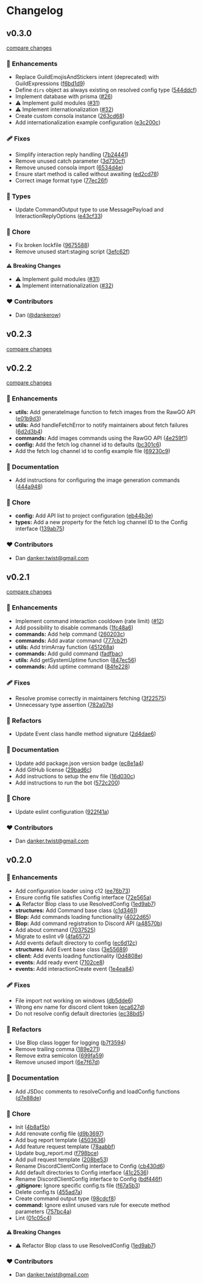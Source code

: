 # Changelog


## v0.3.0

[compare changes](https://github.com/dankerow/blop/compare/v0.2.3...v0.3.0)

### 🚀 Enhancements

- Replace GuildEmojisAndStickers intent (deprecated) with GuildExpressions ([f6bd1d9](https://github.com/dankerow/blop/commit/f6bd1d9))
- Define `dirs` object as always existing on resolved config type ([544ddcf](https://github.com/dankerow/blop/commit/544ddcf))
- Implement database with prisma ([#26](https://github.com/dankerow/blop/pull/26))
- ⚠️  Implement guild modules ([#31](https://github.com/dankerow/blop/pull/31))
- ⚠️  Implement internationalization ([#32](https://github.com/dankerow/blop/pull/32))
- Create custom consola instance ([263cd68](https://github.com/dankerow/blop/commit/263cd68))
- Add internationalization example configuration ([e3c200c](https://github.com/dankerow/blop/commit/e3c200c))

### 🩹 Fixes

- Simplify interaction reply handling ([7b24441](https://github.com/dankerow/blop/commit/7b24441))
- Remove unused catch parameter ([3d730cf](https://github.com/dankerow/blop/commit/3d730cf))
- Remove unused consola import ([6534d4e](https://github.com/dankerow/blop/commit/6534d4e))
- Ensure start method is called without awaiting ([ed2cd78](https://github.com/dankerow/blop/commit/ed2cd78))
- Correct image format type ([77ec26f](https://github.com/dankerow/blop/commit/77ec26f))

### 🌊 Types

- Update CommandOutput type to use MessagePayload and InteractionReplyOptions ([e43cf33](https://github.com/dankerow/blop/commit/e43cf33))

### 🏡 Chore

- Fix broken lockfile ([9675588](https://github.com/dankerow/blop/commit/9675588))
- Remove unused start:staging script ([3efc62f](https://github.com/dankerow/blop/commit/3efc62f))

#### ⚠️ Breaking Changes

- ⚠️  Implement guild modules ([#31](https://github.com/dankerow/blop/pull/31))
- ⚠️  Implement internationalization ([#32](https://github.com/dankerow/blop/pull/32))

### ❤️ Contributors

- Dan ([@dankerow](https://github.com/dankerow))

## v0.2.3

[compare changes](https://github.com/dankerow/blop/compare/v0.2.2...v0.2.3)

## v0.2.2

[compare changes](https://github.com/dankerow/blop/compare/v0.2.1...v0.2.2)

### 🚀 Enhancements

- **utils:** Add generateImage function to fetch images from the RawGO API ([e01b9d3](https://github.com/dankerow/blop/commit/e01b9d3))
- **utils:** Add handleFetchError to notify maintainers about fetch failures ([6d2d3b4](https://github.com/dankerow/blop/commit/6d2d3b4))
- **commands:** Add images commands using the RawGO API ([4e259f1](https://github.com/dankerow/blop/commit/4e259f1))
- **config:** Add the fetch log channel id to defaults ([bc301c6](https://github.com/dankerow/blop/commit/bc301c6))
- Add the fetch log channel id to config example file ([69230c9](https://github.com/dankerow/blop/commit/69230c9))

### 📖 Documentation

- Add instructions for configuring the image generation commands ([444a948](https://github.com/dankerow/blop/commit/444a948))

### 🏡 Chore

- **config:** Add API list to project configuration ([eb44b3e](https://github.com/dankerow/blop/commit/eb44b3e))
- **types:** Add a new property for the fetch log channel ID to the Config interface ([139ab75](https://github.com/dankerow/blop/commit/139ab75))

### ❤️ Contributors

- Dan <danker.twist@gmail.com>

## v0.2.1

[compare changes](https://github.com/dankerow/blop/compare/v0.2.0...v0.2.1)

### 🚀 Enhancements

- Implement command interaction cooldown (rate limit) ([#12](https://github.com/dankerow/blop/pull/12))
- Add possibility to disable commands ([1fc48a6](https://github.com/dankerow/blop/commit/1fc48a6))
- **commands:** Add help command ([260203c](https://github.com/dankerow/blop/commit/260203c))
- **commands:** Add avatar command ([777cb2f](https://github.com/dankerow/blop/commit/777cb2f))
- **utils:** Add trimArray function ([451268a](https://github.com/dankerow/blop/commit/451268a))
- **commands:** Add guild command ([fadfbac](https://github.com/dankerow/blop/commit/fadfbac))
- **utils:** Add getSystemUptime function ([847ec56](https://github.com/dankerow/blop/commit/847ec56))
- **commands:** Add uptime command ([84fe228](https://github.com/dankerow/blop/commit/84fe228))

### 🩹 Fixes

- Resolve promise correctly in maintainers fetching ([3f22575](https://github.com/dankerow/blop/commit/3f22575))
- Unnecessary type assertion ([782a07b](https://github.com/dankerow/blop/commit/782a07b))

### 💅 Refactors

- Update Event class handle method signature ([2d4dae6](https://github.com/dankerow/blop/commit/2d4dae6))

### 📖 Documentation

- Update add package.json version badge ([ec8e1a4](https://github.com/dankerow/blop/commit/ec8e1a4))
- Add GitHub license ([29bad6c](https://github.com/dankerow/blop/commit/29bad6c))
- Add instructions to setup the env file ([16d030c](https://github.com/dankerow/blop/commit/16d030c))
- Add instructions to run the bot ([572c200](https://github.com/dankerow/blop/commit/572c200))

### 🏡 Chore

- Update eslint configuration ([922f41a](https://github.com/dankerow/blop/commit/922f41a))

### ❤️ Contributors

- Dan <danker.twist@gmail.com>

## v0.2.0


### 🚀 Enhancements

- Add configuration loader using c12 ([ee76b73](https://github.com/dankerow/blop/commit/ee76b73))
- Ensure config file satisfies Config interface ([72e565a](https://github.com/dankerow/blop/commit/72e565a))
- ⚠️  Refactor Blop class to use ResolvedConfig ([1ed9ab7](https://github.com/dankerow/blop/commit/1ed9ab7))
- **structures:** Add Command base class ([c1d3461](https://github.com/dankerow/blop/commit/c1d3461))
- **Blop:** Add commands loading functionality ([4022d65](https://github.com/dankerow/blop/commit/4022d65))
- **Blop:** Add command registration to Discord API ([a48570b](https://github.com/dankerow/blop/commit/a48570b))
- Add about command ([7037525](https://github.com/dankerow/blop/commit/7037525))
- Migrate to eslint v9 ([4fa6572](https://github.com/dankerow/blop/commit/4fa6572))
- Add events default directory to config ([ec6d12c](https://github.com/dankerow/blop/commit/ec6d12c))
- **structures:** Add Event base class ([3e55689](https://github.com/dankerow/blop/commit/3e55689))
- **client:** Add events loading functionality ([0d4808e](https://github.com/dankerow/blop/commit/0d4808e))
- **events:** Add ready event ([7102ce8](https://github.com/dankerow/blop/commit/7102ce8))
- **events:** Add interactionCreate event ([1e4ea84](https://github.com/dankerow/blop/commit/1e4ea84))

### 🩹 Fixes

- File import not working on windows ([db5dde6](https://github.com/dankerow/blop/commit/db5dde6))
- Wrong env name for discord client token ([eca627d](https://github.com/dankerow/blop/commit/eca627d))
- Do not resolve config default directories ([ec38bd5](https://github.com/dankerow/blop/commit/ec38bd5))

### 💅 Refactors

- Use Blop class logger for logging ([b7f3594](https://github.com/dankerow/blop/commit/b7f3594))
- Remove trailing comma ([189e271](https://github.com/dankerow/blop/commit/189e271))
- Remove extra semicolon ([699fa59](https://github.com/dankerow/blop/commit/699fa59))
- Remove unused import ([6e7f67d](https://github.com/dankerow/blop/commit/6e7f67d))

### 📖 Documentation

- Add JSDoc comments to resolveConfig and loadConfig functions ([d7e88de](https://github.com/dankerow/blop/commit/d7e88de))

### 🏡 Chore

- Init ([4b8af5b](https://github.com/dankerow/blop/commit/4b8af5b))
- Add renovate config file ([d9b3697](https://github.com/dankerow/blop/commit/d9b3697))
- Add bug report template ([4503636](https://github.com/dankerow/blop/commit/4503636))
- Add feature request template ([78aabbf](https://github.com/dankerow/blop/commit/78aabbf))
- Update bug_report.md ([f798bce](https://github.com/dankerow/blop/commit/f798bce))
- Add pull request template ([208be53](https://github.com/dankerow/blop/commit/208be53))
- Rename DiscordClientConfig interface to Config ([cb430d6](https://github.com/dankerow/blop/commit/cb430d6))
- Add default directories to Config interface ([41c2536](https://github.com/dankerow/blop/commit/41c2536))
- Rename DiscordClientConfig interface to Config ([bdf446f](https://github.com/dankerow/blop/commit/bdf446f))
- **.gitignore:** Ignore specific config.ts file ([f67a5b3](https://github.com/dankerow/blop/commit/f67a5b3))
- Delete config.ts ([455ad7a](https://github.com/dankerow/blop/commit/455ad7a))
- Create command output type ([98cdcf8](https://github.com/dankerow/blop/commit/98cdcf8))
- **command:** Ignore eslint unused vars rule for execute method parameters ([757bc4a](https://github.com/dankerow/blop/commit/757bc4a))
- Lint ([01c05c4](https://github.com/dankerow/blop/commit/01c05c4))

#### ⚠️ Breaking Changes

- ⚠️  Refactor Blop class to use ResolvedConfig ([1ed9ab7](https://github.com/dankerow/blop/commit/1ed9ab7))

### ❤️ Contributors

- Dan <danker.twist@gmail.com>

